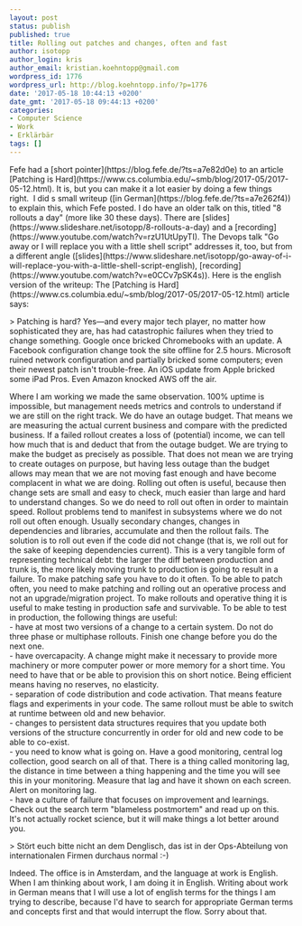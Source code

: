 ```yaml
---
layout: post
status: publish
published: true
title: Rolling out patches and changes, often and fast
author: isotopp
author_login: kris
author_email: kristian.koehntopp@gmail.com
wordpress_id: 1776
wordpress_url: http://blog.koehntopp.info/?p=1776
date: '2017-05-18 10:44:13 +0200'
date_gmt: '2017-05-18 09:44:13 +0200'
categories:
- Computer Science
- Work
- Erklärbär
tags: []
---
```

<p>Fefe had a [short pointer](https://blog.fefe.de/?ts=a7e82d0e) to an article [Patching is Hard](https://www.cs.columbia.edu/~smb/blog/2017-05/2017-05-12.html). It is, but you can make it a lot easier by doing a few things right. &nbsp;I did s small writeup ([in German](https://blog.fefe.de/?ts=a7e262f4)) to explain this, which Fefe posted. I do have an older talk on this, titled "8 rollouts a day" (more like 30 these days). There are [slides](https://www.slideshare.net/isotopp/8-rollouts-a-day) and a [recording](https://www.youtube.com/watch?v=rzU1UtUpyTI). The Devops talk "Go away or I will replace you with a little shell script"&nbsp;addresses it, too, but from a different angle ([slides](https://www.slideshare.net/isotopp/go-away-of-i-will-replace-you-with-a-little-shell-script-english), [recording](https://www.youtube.com/watch?v=e0CCv7pSK4s)). Here is the english version of the writeup:<!--more--> The [Patching is Hard](https://www.cs.columbia.edu/~smb/blog/2017-05/2017-05-12.html) article says:</p>
<p>> Patching is hard? Yes—and every major tech player, no matter how sophisticated they are, has had catastrophic failures when they tried to change something. Google once bricked Chromebooks with an update. A Facebook configuration change took the site offline for 2.5 hours. Microsoft ruined network configuration and partially bricked some computers; even their newest patch isn't trouble-free. An iOS update from Apple bricked some iPad Pros. Even Amazon knocked AWS off the air.</p>
<p> Where I am working we made the same observation. 100% uptime is impossible, but management needs metrics and controls to understand if we are still on the right track. We do have an outage budget. That means we are measuring the actual current business and compare with the predicted business. If a failed rollout creates a loss of (potential) income, we can tell how much that is and deduct that from the outage budget. We are trying to make the budget as precisely as possible. That does not mean we are trying to create outages on purpose, but having less outage than the budget allows may mean that we are not moving fast enough and have become complacent in what we are doing. Rolling out often is useful, because then change sets are small and easy to check, much easier than large and hard to understand changes. So we do need to roll out often in order to maintain speed. Rollout problems tend to manifest in subsystems where we do not roll out often enough. Usually secondary changes, changes in dependencies and libraries, accumulate and then the rollout fails. The solution is to roll out even if the code did not change (that is, we roll out for the sake of keeping dependencies current). This is a very tangible form of representing technical debt: the larger the diff between production and trunk is, the more likely moving trunk to production is going to result in a failure. To make patching safe you have to do it often. To be able to patch often, you need to make patching and rolling out an operative process and not an upgrade/migration project. To make rollouts and operative thing it is useful to make testing in production safe and survivable. To be able to test in production, the following things are useful:<br />
- have at most two versions of a change to a certain system. Do not do three phase or multiphase rollouts. Finish one change before you do the next one.<br />
- have overcapacity. A change might make it necessary to provide more machinery or more computer power or more memory for a short time. You need to have that or be able to provision this on short notice. Being efficient means having no reserves, no elasticity.<br />
- separation of code distribution and code activation. That means feature flags and experiments in your code. The same rollout must be able to switch at runtime between old and new behavior.<br />
- changes to persistent data structures requires that you update both versions of the structure concurrently in order for old and new code to be able to co-exist.<br />
- you need to know what is going on. Have a good monitoring, central log collection, good search on all of that. There is a thing called monitoring lag, the distance in time between a thing happening and the time you will see this in your monitoring. Measure that lag and have it shown on each screen. Alert on monitoring lag.<br />
- have a culture of failure that focuses on improvement and learnings. Check out the search term "blameless postmortem" and read up on this.<br />
 It's not actually rocket science, but it will make things a lot better around you. </p>
<p>> Stört euch bitte nicht an dem Denglisch, das ist in der Ops-Abteilung von internationalen Firmen durchaus normal :-)</p>
<p> Indeed. The office is in Amsterdam, and the language at work is English. When I am thinking about work, I am doing it in English. Writing about work in German means that I will use a lot of english terms for the things I am trying to describe, because I'd have to search for appropriate German terms and concepts first and that would interrupt the flow. Sorry about that.</p>
